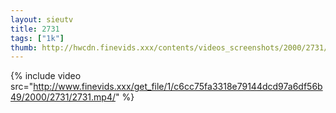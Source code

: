 ```yaml
--- 
layout: sieutv
title: 2731
tags: ["1k"]
thumb: http://hwcdn.finevids.xxx/contents/videos_screenshots/2000/2731/preview.mp4.jpg
---
```

{% include video src="http://www.finevids.xxx/get_file/1/c6cc75fa3318e79144dcd97a6df56b49/2000/2731/2731.mp4/" %} 
